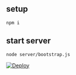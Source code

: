 ## setup

```
npm i
```

## start server

```
node server/bootstrap.js
```

[![Deploy](https://www.herokucdn.com/deploy/button.png)](https://heroku.com/deploy?template=https://github.com/skdhanjal/spacex-launch-programs)

